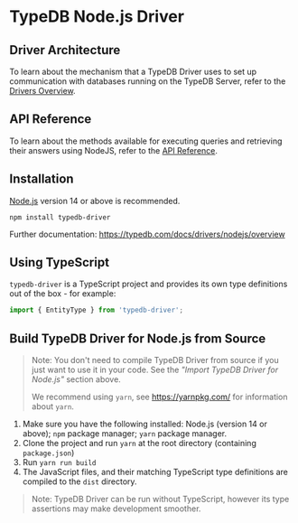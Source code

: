 # TypeDB Node.js Driver

## Driver Architecture
To learn about the mechanism that a TypeDB Driver uses to set up communication with databases running on the TypeDB Server, refer to the [Drivers Overview](https://typedb.com/docs/drivers/overview).

## API Reference
To learn about the methods available for executing queries and retrieving their answers using NodeJS, refer to the [API Reference](https://typedb.com/docs/drivers/nodejs/api-reference).

## Installation

[Node.js](https://nodejs.org/) version 14 or above is recommended.

```shell script
npm install typedb-driver
```
Further documentation: https://typedb.com/docs/drivers/nodejs/overview

## Using TypeScript
`typedb-driver` is a TypeScript project and provides its own type definitions out of the box - for example:

```ts
import { EntityType } from 'typedb-driver';
```

## Build TypeDB Driver for Node.js from Source

> Note: You don't need to compile TypeDB Driver from source if you just want to use it in your code. See the _"Import TypeDB Driver for Node.js"_ section above.
>
> We recommend using `yarn`, see https://yarnpkg.com/ for information about `yarn`.

1. Make sure you have the following installed: Node.js (version 14 or above); `npm` package manager; `yarn` package manager.
1. Clone the project and run `yarn` at the root directory (containing `package.json`)
1. Run `yarn run build`
1. The JavaScript files, and their matching TypeScript type definitions are compiled to the `dist` directory.

> Note: TypeDB Driver can be run without TypeScript, however its type assertions may make development smoother.
